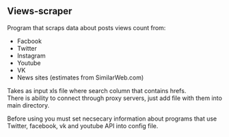 <h2>Views-scraper</h2>
Program that scraps data about posts views count from:
<ul>
<li>Facbook</li>
<li>Twitter</li>
<li>Instagram</li>
<li>Youtube</li>
<li>VK</li>
<li>News sites (estimates from SimilarWeb.com)</li>
</ul>

Takes as input xls file where search column that contains hrefs.<br>
There is ability to connect through proxy servers, just add file with them into main directory.<br>


Before using you must set necsecary information about programs that use Twitter, facebook, vk and youtube API into config file.
